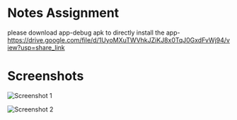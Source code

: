 # Notes Assignment
please download app-debug apk to directly install the app- https://drive.google.com/file/d/1UyoMXuTWVhkJZiKJ8x0TqJ0GxdFvWj94/view?usp=share_link

# Screenshots
![Screenshot 1](https://drive.google.com/uc?export=view&id=1FZ3K3Xsx5efTAs5-zyP_mINe5fW5mU1h)

![Screenshot 2](https://drive.google.com/uc?export=view&id=1FZ3K3Xsx5efTAs5-zyP_mINe5fW5mU1h)

